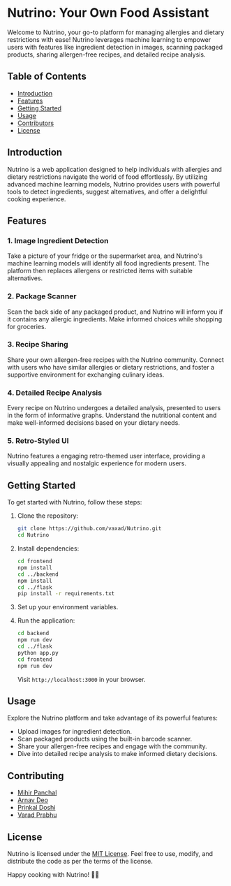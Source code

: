 # Nutrino: Your Own Food Assistant

Welcome to Nutrino, your go-to platform for managing allergies and dietary restrictions with ease! Nutrino leverages machine learning to empower users with features like ingredient detection in images, scanning packaged products, sharing allergen-free recipes, and detailed recipe analysis.

## Table of Contents

- [Introduction](#introduction)
- [Features](#features)
- [Getting Started](#getting-started)
- [Usage](#usage)
- [Contributors](#contributors)
- [License](#license)

## Introduction

Nutrino is a web application designed to help individuals with allergies and dietary restrictions navigate the world of food effortlessly. By utilizing advanced machine learning models, Nutrino provides users with powerful tools to detect ingredients, suggest alternatives, and offer a delightful cooking experience.

## Features

### 1. Image Ingredient Detection

Take a picture of your fridge or the supermarket area, and Nutrino's machine learning models will identify all food ingredients present. The platform then replaces allergens or restricted items with suitable alternatives.

### 2. Package Scanner

Scan the back side of any packaged product, and Nutrino will inform you if it contains any allergic ingredients. Make informed choices while shopping for groceries.

### 3. Recipe Sharing

Share your own allergen-free recipes with the Nutrino community. Connect with users who have similar allergies or dietary restrictions, and foster a supportive environment for exchanging culinary ideas.

### 4. Detailed Recipe Analysis

Every recipe on Nutrino undergoes a detailed analysis, presented to users in the form of informative graphs. Understand the nutritional content and make well-informed decisions based on your dietary needs.

### 5. Retro-Styled UI

Nutrino features a engaging retro-themed user interface, providing a visually appealing and nostalgic experience for modern users.

## Getting Started

To get started with Nutrino, follow these steps:

1. Clone the repository:

   ```bash
   git clone https://github.com/vaxad/Nutrino.git
   cd Nutrino
   ```

2. Install dependencies:

   ```bash
   cd frontend
   npm install
   cd ../backend
   npm install
   cd ../flask
   pip install -r requirements.txt
   ```

3. Set up your environment variables.

4. Run the application:

   ```bash
   cd backend
   npm run dev
   cd ../flask
   python app.py
   cd frontend
   npm run dev
   ```

   Visit `http://localhost:3000` in your browser.

## Usage

Explore the Nutrino platform and take advantage of its powerful features:

- Upload images for ingredient detection.
- Scan packaged products using the built-in barcode scanner.
- Share your allergen-free recipes and engage with the community.
- Dive into detailed recipe analysis to make informed dietary decisions.

## Contributing

- [Mihir Panchal](https://github.com/MihirRajeshPanchal)
- [Arnav Deo](https://github.com/arnitdo)
- [Prinkal Doshi](https://github.com/prinkaldoshi27)
- [Varad Prabhu](https://github.com/vaxad)

## License

Nutrino is licensed under the [MIT License](LICENSE). Feel free to use, modify, and distribute the code as per the terms of the license.

Happy cooking with Nutrino! 🍲🌿
